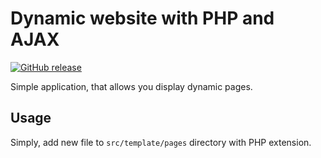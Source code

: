 # Dynamic website with PHP and AJAX

[![GitHub release](https://img.shields.io/github/release/mixset/website-with-php-ajax.svg)](https://GitHub.com/mixset/website-with-php-ajax/releases/)

Simple application, that allows you display dynamic pages.

## Usage
Simply, add new file to `src/template/pages` directory with PHP extension.
 